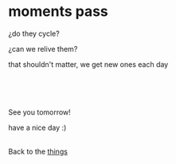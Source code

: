 # moments pass

¿do they cycle?

¿can we relive them?

that shouldn't matter, we get new ones each day


<br><br><br>

See you tomorrow!

have a nice day :)<br><br>

Back to the [things](../things.md)